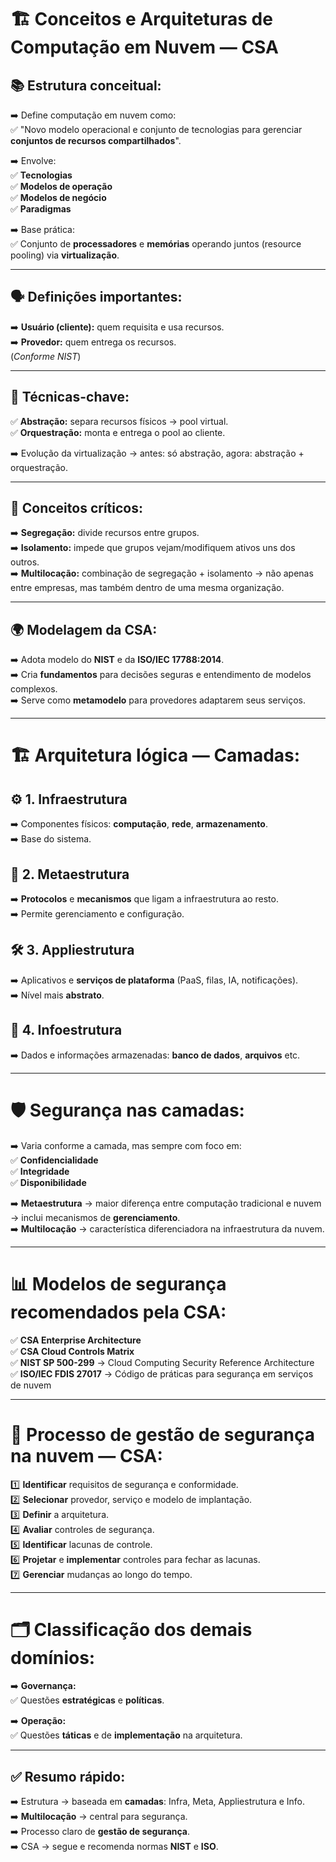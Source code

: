 # 🏗️ Conceitos e Arquiteturas de Computação em Nuvem — CSA

## 📚 Estrutura conceitual:
➡️ Define computação em nuvem como:  
✅ "Novo modelo operacional e conjunto de tecnologias para gerenciar **conjuntos de recursos compartilhados**".

➡️ Envolve:  
✅ **Tecnologias**  
✅ **Modelos de operação**  
✅ **Modelos de negócio**  
✅ **Paradigmas**

➡️ Base prática:  
✅ Conjunto de **processadores** e **memórias** operando juntos (resource pooling) via **virtualização**.

---

## 🗣️ Definições importantes:  
➡️ **Usuário (cliente):** quem requisita e usa recursos.  
➡️ **Provedor:** quem entrega os recursos.  
(*Conforme NIST*)

---

## 🔑 Técnicas-chave:  
✅ **Abstração:** separa recursos físicos → pool virtual.  
✅ **Orquestração:** monta e entrega o pool ao cliente.  

➡️ Evolução da virtualização → antes: só abstração, agora: abstração + orquestração.  

---

## 🧱 Conceitos críticos:

➡️ **Segregação:** divide recursos entre grupos.  
➡️ **Isolamento:** impede que grupos vejam/modifiquem ativos uns dos outros.  
➡️ **Multilocação:** combinação de segregação + isolamento → não apenas entre empresas, mas também dentro de uma mesma organização.

---

## 🌍 Modelagem da CSA:  
➡️ Adota modelo do **NIST** e da **ISO/IEC 17788:2014**.  
➡️ Cria **fundamentos** para decisões seguras e entendimento de modelos complexos.  
➡️ Serve como **metamodelo** para provedores adaptarem seus serviços.

---

# 🏗️ Arquitetura lógica — Camadas:

## ⚙️ 1. Infraestrutura  
➡️ Componentes físicos: **computação**, **rede**, **armazenamento**.  
➡️ Base do sistema.

## 🔗 2. Metaestrutura  
➡️ **Protocolos** e **mecanismos** que ligam a infraestrutura ao resto.  
➡️ Permite gerenciamento e configuração.

## 🛠️ 3. Appliestrutura  
➡️ Aplicativos e **serviços de plataforma** (PaaS, filas, IA, notificações).  
➡️ Nível mais **abstrato**.

## 📁 4. Infoestrutura  
➡️ Dados e informações armazenadas: **banco de dados**, **arquivos** etc.

---

# 🛡️ Segurança nas camadas:  

➡️ Varia conforme a camada, mas sempre com foco em:  
✅ **Confidencialidade**  
✅ **Integridade**  
✅ **Disponibilidade**  

➡️ **Metaestrutura** → maior diferença entre computação tradicional e nuvem → inclui mecanismos de **gerenciamento**.  
➡️ **Multilocação** → característica diferenciadora na infraestrutura da nuvem.

---

# 📊 Modelos de segurança recomendados pela CSA:  

✅ **CSA Enterprise Architecture**  
✅ **CSA Cloud Controls Matrix**  
✅ **NIST SP 500-299** → Cloud Computing Security Reference Architecture  
✅ **ISO/IEC FDIS 27017** → Código de práticas para segurança em serviços de nuvem

---

# 📝 Processo de gestão de segurança na nuvem — CSA:

1️⃣ **Identificar** requisitos de segurança e conformidade.  
2️⃣ **Selecionar** provedor, serviço e modelo de implantação.  
3️⃣ **Definir** a arquitetura.  
4️⃣ **Avaliar** controles de segurança.  
5️⃣ **Identificar** lacunas de controle.  
6️⃣ **Projetar** e **implementar** controles para fechar as lacunas.  
7️⃣ **Gerenciar** mudanças ao longo do tempo.

---

# 🗂️ Classificação dos demais domínios:

➡️ **Governança:**  
✅ Questões **estratégicas** e **políticas**.

➡️ **Operação:**  
✅ Questões **táticas** e de **implementação** na arquitetura.

---

## ✅ Resumo rápido:
➡️ Estrutura → baseada em **camadas**: Infra, Meta, Appliestrutura e Info.  
➡️ **Multilocação** → central para segurança.  
➡️ Processo claro de **gestão de segurança**.  
➡️ CSA → segue e recomenda normas **NIST** e **ISO**.
